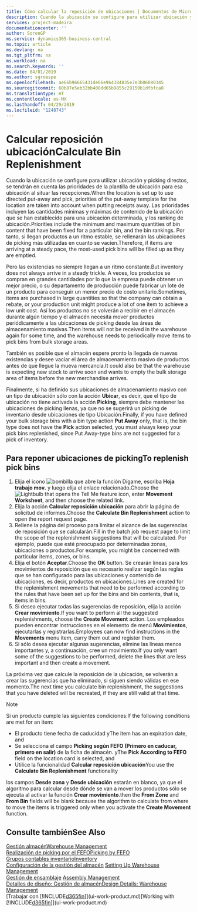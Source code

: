 ```yaml
---
title: Cómo calcular la reposición de ubicaciones | Documentos de Microsoft
description: Cuando la ubicación se configure para utilizar ubicación y picking directos, se tendrán en cuenta las prioridades de la plantilla de ubicación para esa ubicación al situar las recepciones.
services: project-madeira
documentationcenter: ''
author: SorenGP
ms.service: dynamics365-business-central
ms.topic: article
ms.devlang: na
ms.tgt_pltfrm: na
ms.workload: na
ms.search.keywords: ''
ms.date: 04/01/2019
ms.author: sgroespe
ms.openlocfilehash: ae66b96665431de66e964384835e7e3b06080345
ms.sourcegitcommit: 60b87e5eb32bb408dd65b9855c29159b1dfbfca8
ms.translationtype: HT
ms.contentlocale: es-MX
ms.lasthandoff: 04/29/2019
ms.locfileid: "1248743"
---
```

# <a name="calculate-bin-replenishment"></a><span data-ttu-id="74080-103">Calcular reposición ubicación</span><span class="sxs-lookup"><span data-stu-id="74080-103">Calculate Bin Replenishment</span></span>
<span data-ttu-id="74080-104">Cuando la ubicación se configure para utilizar ubicación y picking directos, se tendrán en cuenta las prioridades de la plantilla de ubicación para esa ubicación al situar las recepciones.</span><span class="sxs-lookup"><span data-stu-id="74080-104">When the location is set up to use directed put-away and pick, priorities of the put-away template for the location are taken into account when putting receipts away.</span></span> <span data-ttu-id="74080-105">Las prioridades incluyen las cantidades mínimas y máximas de contenido de la ubicación que se han establecido para una ubicación determinada, y los ranking de ubicación.</span><span class="sxs-lookup"><span data-stu-id="74080-105">Priorities include the minimum and maximum quantities of bin content that have been fixed for a particular bin, and the bin rankings.</span></span> <span data-ttu-id="74080-106">Por tanto, si llegan productos a un ritmo estable, se rellenarán las ubicaciones de picking más utilizadas en cuanto se vacíen.</span><span class="sxs-lookup"><span data-stu-id="74080-106">Therefore, if items are arriving at a steady pace, the most-used pick bins will be filled up as they are emptied.</span></span>  

<span data-ttu-id="74080-107">Pero las existencias no siempre llegan a un ritmo constante.</span><span class="sxs-lookup"><span data-stu-id="74080-107">But inventory does not always arrive in a steady trickle.</span></span> <span data-ttu-id="74080-108">A veces, los productos se compran en grandes cantidades por lo que la empresa puede obtener un mejor precio, o su departamento de producción puede fabricar un lote de un producto para conseguir un menor precio de costo unitario.</span><span class="sxs-lookup"><span data-stu-id="74080-108">Sometimes, items are purchased in large quantities so that the company can obtain a rebate, or your production unit might produce a lot of one item to achieve a low unit cost.</span></span> <span data-ttu-id="74080-109">Así los productos no se volverán a recibir en el almacén durante algún tiempo y el almacén necesita mover productos periódicamente a las ubicaciones de picking desde las áreas de almacenamiento masivas.</span><span class="sxs-lookup"><span data-stu-id="74080-109">Then items will not be received in the warehouse again for some time, and the warehouse needs to periodically move items to pick bins from bulk storage areas.</span></span>  

<span data-ttu-id="74080-110">También es posible que el almacén espere pronto la llegada de nuevas existencias y desee vaciar el área de almacenamiento masivo de productos antes de que llegue la mueva mercancía.</span><span class="sxs-lookup"><span data-stu-id="74080-110">It could also be that the warehouse is expecting new stock to arrive soon and wants to empty the bulk storage area of items before the new merchandise arrives.</span></span>  

<span data-ttu-id="74080-111">Finalmente, si ha definido sus ubicaciones de almacenamiento masivo con un tipo de ubicación sólo con la acción **Ubicar**, es decir, que el tipo de ubicación no tiene activada la acción **Picking**, siempre debe mantener las ubicaciones de picking llenas, ya que no se sugerirá un picking de inventario desde ubicaciones de tipo Ubicación.</span><span class="sxs-lookup"><span data-stu-id="74080-111">Finally, if you have defined your bulk storage bins with a bin type action **Put Away** only, that is, the bin type does not have the **Pick** action selected, you must always keep your pick bins replenished, since Put Away-type bins are not suggested for a pick of inventory.</span></span>  

## <a name="to-replenish-pick-bins"></a><span data-ttu-id="74080-112">Para reponer ubicaciones de picking</span><span class="sxs-lookup"><span data-stu-id="74080-112">To replenish pick bins</span></span>  
1.  <span data-ttu-id="74080-113">Elija el icono ![bombilla que abre la función Dígame](media/ui-search/search_small.png "Dígame que desea hacer"), escriba **Hoja trabajo mov.** y luego elija el enlace relacionado.</span><span class="sxs-lookup"><span data-stu-id="74080-113">Choose the ![Lightbulb that opens the Tell Me feature](media/ui-search/search_small.png "Tell me what you want to do") icon, enter **Movement Worksheet**, and then choose the related link.</span></span>  
2.  <span data-ttu-id="74080-114">Elija la acción **Calcular reposición ubicación** para abrir la página de solicitud de informes.</span><span class="sxs-lookup"><span data-stu-id="74080-114">Choose the **Calculate Bin Replenishment** action to open the report request page.</span></span>  
3.  <span data-ttu-id="74080-115">Rellene la página del proceso para limitar el alcance de las sugerencias de reposición que se calcularán.</span><span class="sxs-lookup"><span data-stu-id="74080-115">Fill in the batch job request page to limit the scope of the replenishment suggestions that will be calculated.</span></span> <span data-ttu-id="74080-116">Por ejemplo, puede que esté preocupado por determinadas zonas, ubicaciones o productos.</span><span class="sxs-lookup"><span data-stu-id="74080-116">For example, you might be concerned with particular items, zones, or bins.</span></span>  
4.  <span data-ttu-id="74080-117">Elija el botón **Aceptar**.</span><span class="sxs-lookup"><span data-stu-id="74080-117">Choose the **OK** button.</span></span> <span data-ttu-id="74080-118">Se crearán líneas para los movimientos de reposición que es necesario realizar según las reglas que se han configurado para las ubicaciones y contenido de ubicaciones, es decir, productos en ubicaciones.</span><span class="sxs-lookup"><span data-stu-id="74080-118">Lines are created for the replenishment movements that need to be performed according to the rules that have been set up for the bins and bin contents, that is, items in bins.</span></span>  
5.  <span data-ttu-id="74080-119">Si desea ejecutar todas las sugerencias de reposición, elija la acción **Crear movimiento**.</span><span class="sxs-lookup"><span data-stu-id="74080-119">If you want to perform all the suggested replenishments, choose the **Create Movement** action.</span></span> <span data-ttu-id="74080-120">Los empleados pueden encontrar instrucciones en el elemento de menú **Movimientos**, ejecutarlas y registrarlas.</span><span class="sxs-lookup"><span data-stu-id="74080-120">Employees can now find instructions in the **Movements** menu item, carry them out and register them.</span></span>  
6.  <span data-ttu-id="74080-121">Si sólo desea ejecutar algunas sugerencias, elimine las líneas menos importantes y, a continuación, cree un movimiento.</span><span class="sxs-lookup"><span data-stu-id="74080-121">If you only want some of the suggestions to be performed, delete the lines that are less important and then create a movement.</span></span>  

<span data-ttu-id="74080-122">La próxima vez que calcule la reposición de la ubicación, se volverán a crear las sugerencias que ha eliminado, si siguen siendo válidas en ese momento.</span><span class="sxs-lookup"><span data-stu-id="74080-122">The next time you calculate bin replenishment, the suggestions that you have deleted will be recreated, if they are still valid at that time.</span></span>  

> [!NOTE]  
>  <span data-ttu-id="74080-123">Si un producto cumple las siguientes condiciones:</span><span class="sxs-lookup"><span data-stu-id="74080-123">If the following conditions are met for an item:</span></span>  
>   
>  -   <span data-ttu-id="74080-124">El producto tiene fecha de caducidad y</span><span class="sxs-lookup"><span data-stu-id="74080-124">The item has an expiration date, and</span></span>  
> -   <span data-ttu-id="74080-125">Se selecciona el campo **Picking según FEFO (Primero en caducar, primero en salir)** de la ficha de almacén. y</span><span class="sxs-lookup"><span data-stu-id="74080-125">The **Pick According to FEFO** field on the location card is selected, and</span></span>  
> -   <span data-ttu-id="74080-126">Utilice la funcionalidad **Calcular reposición ubicación**</span><span class="sxs-lookup"><span data-stu-id="74080-126">You use the **Calculate Bin Replenishment** functionality</span></span>  
>   
>  <span data-ttu-id="74080-127">los campos **Desde zona** y **Desde ubicación** estarán en blanco, ya que el algoritmo para calcular desde dónde se van a mover los productos sólo se ejecuta al activar la función **Crear movimiento**.</span><span class="sxs-lookup"><span data-stu-id="74080-127">then the **From Zone** and **From Bin** fields will be blank because the algorithm to calculate from where to move the items is triggered only when you activate the **Create Movement** function.</span></span>  

## <a name="see-also"></a><span data-ttu-id="74080-128">Consulte también</span><span class="sxs-lookup"><span data-stu-id="74080-128">See Also</span></span>  
[<span data-ttu-id="74080-129">Gestión almacén</span><span class="sxs-lookup"><span data-stu-id="74080-129">Warehouse Management</span></span>](warehouse-manage-warehouse.md)  
[<span data-ttu-id="74080-130">Realización de picking por el FEFO</span><span class="sxs-lookup"><span data-stu-id="74080-130">Picking by FEFO</span></span>](warehouse-picking-by-fefo.md)  
[<span data-ttu-id="74080-131">Grupos contables inventario</span><span class="sxs-lookup"><span data-stu-id="74080-131">Inventory</span></span>](inventory-manage-inventory.md)  
<span data-ttu-id="74080-132">[Configuración de la gestión del almacén](warehouse-setup-warehouse.md)   </span><span class="sxs-lookup"><span data-stu-id="74080-132">[Setting Up Warehouse Management](warehouse-setup-warehouse.md)   </span></span>  
<span data-ttu-id="74080-133">[Gestión de ensamblaje](assembly-assemble-items.md)  </span><span class="sxs-lookup"><span data-stu-id="74080-133">[Assembly Management](assembly-assemble-items.md)  </span></span>  
[<span data-ttu-id="74080-134">Detalles de diseño: Gestión de almacén</span><span class="sxs-lookup"><span data-stu-id="74080-134">Design Details: Warehouse Management</span></span>](design-details-warehouse-management.md)  
<span data-ttu-id="74080-135">[Trabajar con [!INCLUDE[d365fin](includes/d365fin_md.md)]](ui-work-product.md)</span><span class="sxs-lookup"><span data-stu-id="74080-135">[Working with [!INCLUDE[d365fin](includes/d365fin_md.md)]](ui-work-product.md)</span></span>
